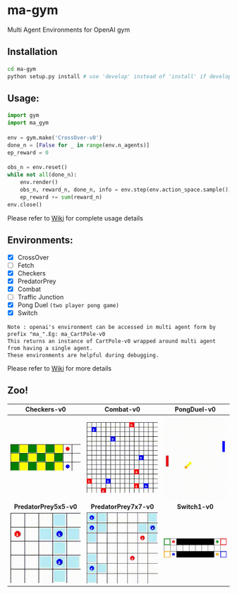 # ma-gym
Multi Agent Environments for OpenAI gym

## Installation
```bash
cd ma-gym
python setup.py install # use 'develop' instead of 'install' if developing the package
```

## Usage:
```python
import gym
import ma_gym

env = gym.make('CrossOver-v0')
done_n = [False for _ in range(env.n_agents)]
ep_reward = 0

obs_n = env.reset()
while not all(done_n):
    env.render()
    obs_n, reward_n, done_n, info = env.step(env.action_space.sample())
    ep_reward += sum(reward_n)
env.close()
```

Please refer to [Wiki](https://github.com/koulanurag/ma-gym/wiki) for complete usage details

## Environments:
- [x] CrossOver
- [ ] Fetch
- [x] Checkers
- [x] PredatorPrey
- [x] Combat
- [ ] Traffic Junction
- [x] Pong Duel  ```(two player pong game)```
- [x] Switch

```
Note : openai's environment can be accessed in multi agent form by prefix "ma_".Eg: ma_CartPole-v0
This returns an instance of CartPole-v0 wrapped around multi agent from having a single agent. 
These environments are helpful during debugging.
```

Please refer to [Wiki](https://github.com/koulanurag/ma-gym/wiki) for more details

## Zoo!

| __Checkers-v0__ | __Combat-v0__ | __PongDuel-v0__ |
|:---:|:---:|:---:|
|![Checkers-v0.gif](static/gif/Checkers-v0.gif)|![Combat-v0.gif](static/gif/Combat-v0.gif)|![PongDuel-v0.gif](static/gif/PongDuel-v0.gif)|
| __PredatorPrey5x5-v0__ | __PredatorPrey7x7-v0__ | __Switch1-v0__ |
|![PredatorPrey5x5-v0.gif](static/gif/PredatorPrey5x5-v0.gif)|![PredatorPrey7x7-v0.gif](static/gif/PredatorPrey7x7-v0.gif)|![Switch1-v0.gif](static/gif/Switch1-v0.gif)|



